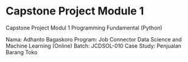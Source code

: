 # Capstone Project Module 1
Capstone Project Modul 1 Programming Fundamental (Python)

Nama: Adhanto Bagaskoro
Program: Job Connector Data Science and Machine Learning (Online)
Batch: JCDSOL-010
Case Study: Penjualan Barang Toko
